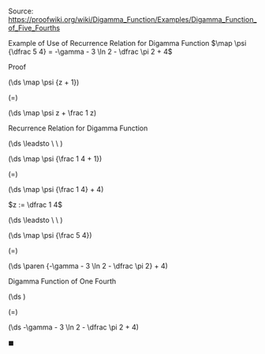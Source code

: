 # 

Source: https://proofwiki.org/wiki/Digamma_Function/Examples/Digamma_Function_of_Five_Fourths

Example of Use of Recurrence Relation for Digamma Function
$\map \psi {\dfrac 5 4} = -\gamma - 3 \ln 2 - \dfrac \pi 2 + 4$


Proof













\(\ds \map \psi {z + 1}\)

\(=\)







\(\ds \map \psi z + \frac 1 z\)





Recurrence Relation for Digamma Function








\(\ds \leadsto \ \ \)





\(\ds \map \psi {\frac 1 4 + 1}\)

\(=\)







\(\ds \map \psi {\frac 1 4} + 4\)





$z := \dfrac 1 4$








\(\ds \leadsto \ \ \)





\(\ds \map \psi {\frac 5 4}\)

\(=\)







\(\ds \paren {-\gamma - 3 \ln 2 - \dfrac \pi 2} + 4\)





Digamma Function of One Fourth














\(\ds \)

\(=\)







\(\ds -\gamma - 3 \ln 2 - \dfrac \pi 2 + 4\)









$\blacksquare$





